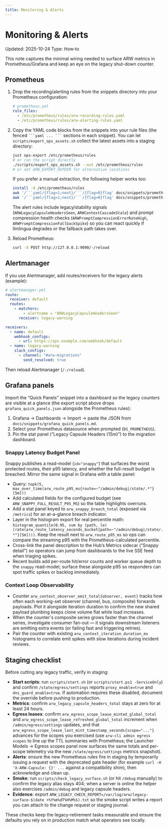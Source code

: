 ```yaml
---
title: Monitoring & Alerts
---
```


# Monitoring & Alerts

Updated: 2025-10-24
Type: How‑to

This note captures the minimal wiring needed to surface ARW metrics in Prometheus/Grafana and keep an eye on the legacy shut-down counter.

## Prometheus

1. Drop the recording/alerting rules from the snippets directory into your Prometheus configuration:
   ```yaml
   # prometheus.yml
   rule_files:
     - /etc/prometheus/rules/arw-recording-rules.yaml
     - /etc/prometheus/rules/arw-alerting-rules.yaml
   ```

2. Copy the YAML code blocks from the snippets into your rule files (the fenced ` ```yaml ... ``` ` sections in each snippet). You can let `scripts/export_ops_assets.sh` collect the latest assets into a staging directory:
   ```bash
   just ops-export /etc/prometheus/rules
   # or run the script directly
   ./scripts/export_ops_assets.sh --out /etc/prometheus/rules
   # or set ARW_EXPORT_OUTDIR for alternative locations
   ```
   If you prefer a manual extraction, the following helper works too:
   ```bash
   install -d /etc/prometheus/rules
   awk '/```yaml/{flag=1;next}/```/{flag=0}flag' docs/snippets/prometheus_recording_rules.md > /etc/prometheus/rules/arw-recording-rules.yaml
   awk '/```yaml/{flag=1;next}/```/{flag=0}flag' docs/snippets/prometheus_alerting_rules.md > /etc/prometheus/rules/arw-alerting-rules.yaml
   ```

   The alert rules include legacy/stability signals (`ARWLegacyCapsuleHeadersSeen`, `ARWContextCascadeStale`) and prompt compression health checks (`ARWPromptCompressionErrorRateHigh`, `ARWPromptCompressionFallbackSpike`) so you can react quickly if llmlingua degrades or the fallback path takes over.

3. Reload Prometheus:
   ```bash
   curl -X POST http://127.0.0.1:9090/-/reload
   ```

## Alertmanager

If you use Alertmanager, add routes/receivers for the legacy alerts (example):

```yaml
# alertmanager.yml
route:
  receiver: default
  routes:
    - matchers:
        - alertname = "ARWLegacyCapsuleHeadersSeen"
      receiver: legacy-warning

receivers:
  - name: default
    webhook_configs:
      - url: https://ops.example.com/webhook/default
  - name: legacy-warning
    slack_configs:
      - channel: "#arw-migrations"
        send_resolved: true
```

Then reload Alertmanager (`/-/reload`).

## Grafana panels

Import the “Quick Panels” snippet into a dashboard so the legacy counters are visible at a glance (the export script above drops `grafana_quick_panels.json` alongside the Prometheus rules):

1. Grafana → Dashboards → Import → paste the JSON from `docs/snippets/grafana_quick_panels.md`.
2. Select your Prometheus datasource when prompted (`DS_PROMETHEUS`).
3. Pin the stat panel (“Legacy Capsule Headers (15m)”) to the migration dashboard.

### Snappy Latency Budget Panel

Snappy publishes a read-model (`id="snappy"`) that surfaces the worst protected routes, their p95 latency, and whether the full-result budget is breached. Mirror the same signal in Grafana with a table panel:

- Query: `topk(5, max_over_time(arw_route_p95_ms{route=~"/admin/debug|/state/.*"}[5m]))`
- Add calculated fields for the configured budget (see `ARW_SNAPPY_FULL_RESULT_P95_MS`) so the table highlights overruns.
- Add a stat panel keyed to `arw_snappy_breach_total` (exposed via `/metrics`) for an at-a-glance breach indicator.
- Layer in the histogram export for real percentile math: `histogram_quantile(0.95, sum by (path, le)(rate(arw_route_latency_seconds_bucket{path=~"/admin/debug|/state/.*"}[5m])))`. Keep the result next to `arw_route_p95_ms` so ops can compare the streaming p95 with the Prometheus-calculated percentile.
- Cross-link the panel description to the Hub’s Metrics sidecar (“Snappy detail”) so operators can jump from dashboards to the live SSE feed when triaging spikes.
- Recent builds add per-route hit/error counts and worker queue depth to the `snappy` read-model; surface these alongside p95 so responders can spot traffic spikes or backlog immediately.

### Context Loop Observability

- Counter `arw_context_observer_emit_total{observer, event}` tracks how often each working-set observer (channel, bus, composite) forwards payloads. Plot it alongside iteration duration to confirm the new shared payload plumbing keeps clone volume flat while load increases.
- When the counter's composite series grows faster than the channel series, investigate consumer fan-out — it signals downstream listeners are emitting extra events (or failing fast and triggering retries).
- Pair the counter with existing `arw_context_iteration_duration_ms` histograms to correlate emit spikes with slow iterations during incident reviews.

## Staging checklist

Before cutting any legacy traffic, verify in staging:

- **Start scripts**: run `scripts/start.sh` (or `scripts/start.ps1 -ServiceOnly`) and confirm `/state/egress/settings` reports `proxy_enable=true` and `dns_guard_enable=true`. If automation requires these disabled, document the override before pushing to production.
- **Metrics**: confirm `arw_legacy_capsule_headers_total` stays at zero for at least 24 hours.
- **Egress leases**: confirm `arw_egress_scope_lease_minted_global_total` and `arw_egress_scope_lease_refreshed_global_total` increment when `/admin/egress/settings` updates, and that `arw_egress_scope_lease_last_mint_timestamp_seconds{scope="..."}` advances for the scopes you exercised (use `arw-cli admin egress scopes` to line up the TTL summaries with Prometheus; the Launcher Models → Egress scopes panel now surfaces the same totals and per-scope telemetry via the new `/state/egress/settings` metrics snapshot).
- **Alerts**: ensure the new Prometheus rules fire in staging by temporarily issuing a request with the deprecated gate header (for example `curl -H 'X-ARW-Capsule: {}' ...` against a compatibility shim), then acknowledge and clean up.
- **Smoke**: run `scripts/check_legacy_surface.sh` (or hit `/debug` manually) to confirm the legacy alias stays 404; when a server is online the helper also exercises `/admin/debug` and legacy capsule headers.
- **Evidence**: export `ARW_LEGACY_CHECK_REPORT=/var/log/arw/legacy-surface-$(date +%Y%m%dT%H%M%S).txt` so the smoke script writes a report you can attach to the change request or staging journal.

These checks keep the legacy-retirement tasks measurable and ensure the defaults you rely on in production match what operators see locally.
